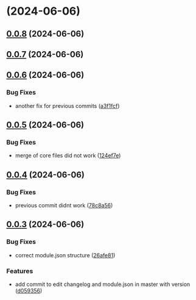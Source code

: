# [](https://github.com/toni299/kith-teleporter/compare/v0.0.8...v) (2024-06-06)



## [0.0.8](https://github.com/toni299/kith-teleporter/compare/v0.0.7...v0.0.8) (2024-06-06)



## [0.0.7](https://github.com/toni299/kith-teleporter/compare/v0.0.6...v0.0.7) (2024-06-06)



## [0.0.6](https://github.com/toni299/kith-teleporter/compare/v0.0.5...v0.0.6) (2024-06-06)


### Bug Fixes

* another fix for previous commits ([a3f1fcf](https://github.com/toni299/kith-teleporter/commit/a3f1fcfc1bec6ce82075e65c222bacb2ca6cb83c))



## [0.0.5](https://github.com/toni299/kith-teleporter/compare/v0.0.4...v0.0.5) (2024-06-06)


### Bug Fixes

* merge of core files did not work ([124ef7e](https://github.com/toni299/kith-teleporter/commit/124ef7e63467479a9cc41250fff4a35e99dbf612))



## [0.0.4](https://github.com/toni299/kith-teleporter/compare/v0.0.3...v0.0.4) (2024-06-06)


### Bug Fixes

* previous commit didnt work ([78c8a56](https://github.com/toni299/kith-teleporter/commit/78c8a569b69b215c1a011163b6449e47b55f15af))



## [0.0.3](https://github.com/toni299/kith-teleporter/compare/26afe81384528175320834dfc837344409197cf4...v0.0.3) (2024-06-06)


### Bug Fixes

* correct module.json structure ([26afe81](https://github.com/toni299/kith-teleporter/commit/26afe81384528175320834dfc837344409197cf4))


### Features

* add commit to edit changelog and module.json in master with version ([d059356](https://github.com/toni299/kith-teleporter/commit/d059356f9165652f0679e224ea1feb7682beee9c))




